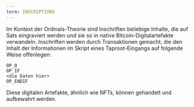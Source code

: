 ```yaml
---
term: INSCRIPTIONS
---
```


Im Kontext der Ordinals-Theorie sind Inschriften beliebige Inhalte, die auf Sats eingraviert werden und sie so in native Bitcoin-Digitalartefakte verwandeln. Inschriften werden durch Transaktionen gemacht, die den Inhalt der Informationen im Skript eines Taproot-Eingangs auf folgende Weise offenlegen:

```text
OP_0
OP_IF
<die Daten hier>
OP_ENDIF
```

Diese digitalen Artefakte, ähnlich wie NFTs, können gehandelt und aufbewahrt werden.
